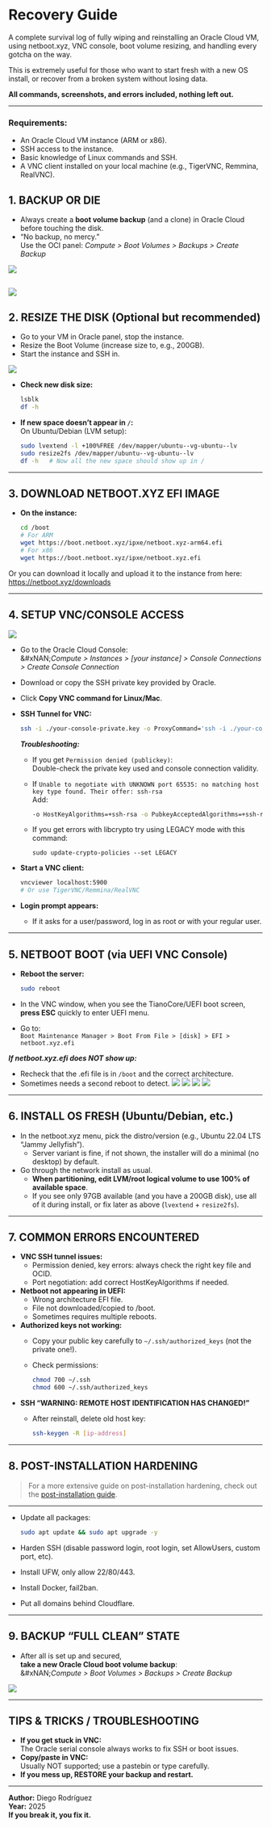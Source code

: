 # Recovery Guide

A complete survival log of fully wiping and reinstalling an Oracle Cloud VM,\
using netboot.xyz, VNC console, boot volume resizing, and handling every gotcha on the way.

This is extremely useful for those who want to start fresh with a new OS install, or recover from a broken system without losing data.

**All commands, screenshots, and errors included, nothing left out.**

***

### Requirements:

* An Oracle Cloud VM instance (ARM or x86).
* SSH access to the instance.
* Basic knowledge of Linux commands and SSH.
* A VNC client installed on your local machine (e.g., TigerVNC, Remmina, RealVNC).

## **1. BACKUP OR DIE**

* Always create a **boot volume backup** (and a clone) in Oracle Cloud before touching the disk.
* “No backup, no mercy.”\
  Use the OCI panel: _Compute > Boot Volumes > Backups > Create Backup_

![](https://i.imgur.com/xiaWp7v.png)

## ![](https://i.imgur.com/7r6iHut.png)

## **2. RESIZE THE DISK (Optional but recommended)**

* Go to your VM in Oracle panel, stop the instance.
* Resize the Boot Volume (increase size to, e.g., 200GB).
* Start the instance and SSH in.

![](https://i.imgur.com/AEUikU3.png)

*   **Check new disk size:**

    ```bash
    lsblk
    df -h
    ```
*   **If new space doesn’t appear in `/`:**\
    On Ubuntu/Debian (LVM setup):

    ```bash
    sudo lvextend -l +100%FREE /dev/mapper/ubuntu--vg-ubuntu--lv
    sudo resize2fs /dev/mapper/ubuntu--vg-ubuntu--lv
    df -h   # Now all the new space should show up in /
    ```

***

## **3. DOWNLOAD NETBOOT.XYZ EFI IMAGE**

*   **On the instance:**

    ```bash
    cd /boot
    # For ARM
    wget https://boot.netboot.xyz/ipxe/netboot.xyz-arm64.efi
    # For x86
    wget https://boot.netboot.xyz/ipxe/netboot.xyz.efi
    ```

Or you can download it locally and upload it to the instance from here: https://netboot.xyz/downloads

***

## **4. SETUP VNC/CONSOLE ACCESS**

![](https://imgur.com/qHXZpo9.png)

* Go to the Oracle Cloud Console:\
  &#xNAN;_&#x43;ompute > Instances > \[your instance] > Console Connections > Create Console Connection_
* Download or copy the SSH private key provided by Oracle.
* Click **Copy VNC command for Linux/Mac**.
*   **SSH Tunnel for VNC:**

    ```bash
    ssh -i ./your-console-private.key -o ProxyCommand='ssh -i ./your-console-private.key -W %h:%p -p 443 [instanceconsole_ocid]@instance-console.[region].oraclecloud.com' -N -L localhost:5900:[instance_ocid]:5900 [instance_ocid]
    ```

    _**Troubleshooting:**_

    * If you get `Permission denied (publickey)`:\
      Double-check the private key used and console connection validity.
    *   If `Unable to negotiate with UNKNOWN port 65535: no matching host key type found. Their offer: ssh-rsa`\
        Add:

        ```bash
        -o HostKeyAlgorithms=+ssh-rsa -o PubkeyAcceptedAlgorithms=+ssh-rsa
        ```
    *   If you get errors with libcrypto try using LEGACY mode with this command:

        ```
        sudo update-crypto-policies --set LEGACY
        ```
*   **Start a VNC client:**

    ```bash
    vncviewer localhost:5900
    # Or use TigerVNC/Remmina/RealVNC
    ```
* **Login prompt appears:**
  * If it asks for a user/password, log in as root or with your regular user.

***

## **5. NETBOOT BOOT (via UEFI VNC Console)**

*   **Reboot the server:**

    ```bash
    sudo reboot
    ```
* In the VNC window, when you see the TianoCore/UEFI boot screen,\
  **press ESC** quickly to enter UEFI menu.
* Go to:\
  `Boot Maintenance Manager > Boot From File > [disk] > EFI > netboot.xyz.efi`

_**If netboot.xyz.efi does NOT show up:**_

* Recheck that the .efi file is in `/boot` and the correct architecture.
* Sometimes needs a second reboot to detect. ![](https://i.imgur.com/95lsSoM.png) ![](https://i.imgur.com/5bPpmmo.png) ![](https://i.imgur.com/xQo2jIS.png) ![](https://i.imgur.com/2YchNKr.png)

***

## **6. INSTALL OS FRESH (Ubuntu/Debian, etc.)**

* In the netboot.xyz menu, pick the distro/version (e.g., Ubuntu 22.04 LTS “Jammy Jellyfish”).
  * Server variant is fine, if not shown, the installer will do a minimal (no desktop) by default.
* Go through the network install as usual.
  * **When partitioning, edit LVM/root logical volume to use 100% of available space**.
  * If you see only 97GB available (and you have a 200GB disk), use all of it during install, or fix later as above (`lvextend` + `resize2fs`).

***

## **7. COMMON ERRORS ENCOUNTERED**

* **VNC SSH tunnel issues:**
  * Permission denied, key errors: always check the right key file and OCID.
  * Port negotiation: add correct HostKeyAlgorithms if needed.
* **Netboot not appearing in UEFI:**
  * Wrong architecture EFI file.
  * File not downloaded/copied to /boot.
  * Sometimes requires multiple reboots.
* **Authorized keys not working:**
  * Copy your public key carefully to `~/.ssh/authorized_keys` (not the private one!).
  *   Check permissions:

      ```bash
      chmod 700 ~/.ssh
      chmod 600 ~/.ssh/authorized_keys
      ```
* **SSH “WARNING: REMOTE HOST IDENTIFICATION HAS CHANGED!”**
  *   After reinstall, delete old host key:

      ```bash
      ssh-keygen -R [ip-address]
      ```

***

## **8. POST-INSTALLATION HARDENING**

> For a more extensive guide on post-installation hardening, check out the [post-installation guide](postinstall.md).

***

*   Update all packages:

    ```bash
    sudo apt update && sudo apt upgrade -y
    ```
* Harden SSH (disable password login, root login, set AllowUsers, custom port, etc).
* Install UFW, only allow 22/80/443.
* Install Docker, fail2ban.
* Put all domains behind Cloudflare.

***

## **9. BACKUP “FULL CLEAN” STATE**

* After all is set up and secured,\
  **take a new Oracle Cloud boot volume backup**:\
  &#xNAN;_&#x43;ompute > Boot Volumes > Backups > Create Backup_

![](https://imgur.com/jSEO16t.png)

***

## **TIPS & TRICKS / TROUBLESHOOTING**

* **If you get stuck in VNC:**\
  The Oracle serial console always works to fix SSH or boot issues.
* **Copy/paste in VNC:**\
  Usually NOT supported; use a pastebin or type carefully.
* **If you mess up, RESTORE your backup and restart.**

***

**Author:** Diego Rodríguez\
**Year:** 2025\
**If you break it, you fix it.**
